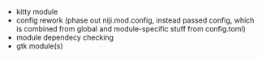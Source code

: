 - kitty module
- config rework (phase out niji.mod.config, instead passed config, which is combined from global and module-specific stuff from config.toml)
- module dependecy checking
- gtk module(s)
